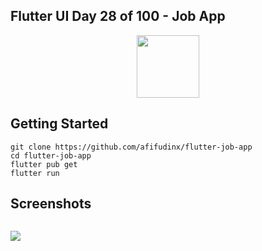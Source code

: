 ## Flutter UI Day 28 of 100 - Job App

<p align="center">
  <img src="https://avatars.githubusercontent.com/u/94339143?v=4" width=100/>
</p>

## Getting Started

```
git clone https://github.com/afifudinx/flutter-job-app
cd flutter-job-app
flutter pub get
flutter run
```

## Screenshots

<p style="float: left;">
  <img src="https://github.com/afifudinx/Flutter-Example/Old/flutter-job-app/blob/main/screenshots/1.png"/>
</p>
